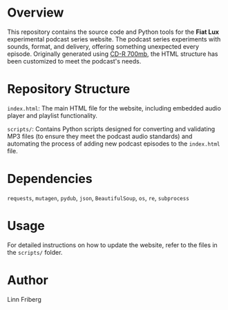 # Overview

This repository contains the source code and Python tools for the **Fiat Lux** experimental podcast series website. The podcast series experiments with sounds, format, and delivery, offering something unexpected every episode. Originally generated using [CD-R 700mb](https://github.com/thebaer/cdr), the HTML structure has been customized to meet the podcast's needs.

# Repository Structure

`index.html`: The main HTML file for the website, including embedded audio player and playlist functionality.

`scripts/`: Contains Python scripts designed for converting and validating MP3 files (to ensure they meet the podcast audio standards) and automating the process of adding new podcast episodes to the `index.html` file.

# Dependencies

`requests`, `mutagen`, `pydub`, `json`, `BeautifulSoup`, `os`, `re`, `subprocess`

# Usage

For detailed instructions on how to update the website, refer to the files in the `scripts/` folder.

# Author

Linn Friberg
